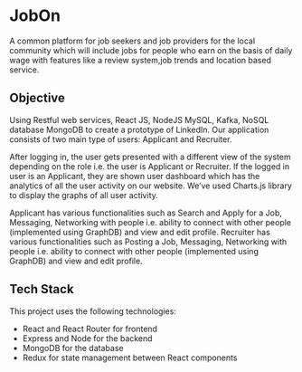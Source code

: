 # JobOn
A common platform for job seekers and job providers for the local community which will include jobs for people who earn on the basis of daily wage with features like a review system,job trends and location based service.

## Objective
Using Restful web services, React JS, NodeJS MySQL, Kafka, NoSQL database MongoDB to create a prototype of LinkedIn. Our application consists of two main type of users: Applicant and Recruiter.

After logging in, the user gets presented with a different view of the system depending on the role i.e. the user is Applicant or Recruiter. If the logged in user is an Applicant, they are shown user dashboard which has the analytics of all the user activity on our website. We’ve used Charts.js library to display the graphs of all user activity.

Applicant has various functionalities such as Search and Apply for a Job, Messaging, Networking with people i.e. ability to connect with other people (implemented using GraphDB) and view and edit profile. Recruiter has various functionalities such as Posting a Job, Messaging, Networking with people i.e. ability to connect with other people (implemented using GraphDB) and view and edit profile.


## Tech Stack


This project uses the following technologies:

* React and React Router for frontend
* Express and Node for the backend
* MongoDB for the database
* Redux for state management between React components

